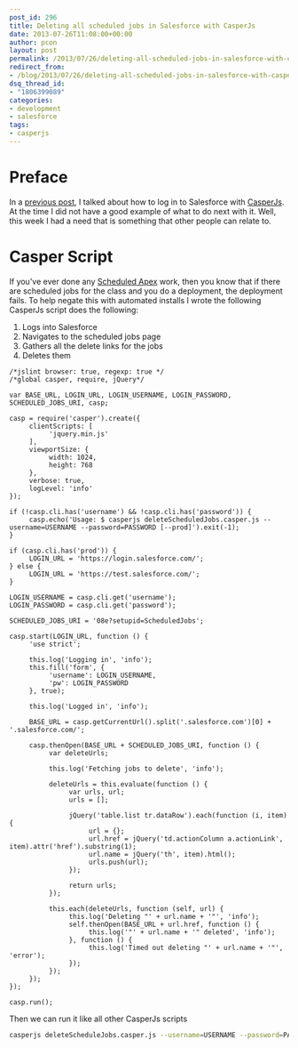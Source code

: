 ```yaml
---
post_id: 296
title: Deleting all scheduled jobs in Salesforce with CasperJs
date: 2013-07-26T11:08:00+00:00
author: pcon
layout: post
permalink: /2013/07/26/deleting-all-scheduled-jobs-in-salesforce-with-casperjs/
redirect_from:
- /blog/2013/07/26/deleting-all-scheduled-jobs-in-salesforce-with-casperjs/
dsq_thread_id:
- "1806399089"
categories:
- development
- salesforce
tags:
- casperjs
---
```

# Preface

In a [previous post](/2013/07/09/logging-into-salesforce-with-casperjs/ "Logging into Salesforce with CasperJs"), I talked about how to log in to Salesforce with [CasperJs](http://casperjs.org/index.html).  At the time I did not have a good example of what to do next with it.  Well, this week I had a need that is something that other people can relate to.

<!--more-->

# Casper Script

If you've ever done any [Scheduled Apex](/2012/05/26/scheduled-actions-in-salesforce-with-apex/ "Scheduled actions in Salesforce with Apex") work, then you know that if there are scheduled jobs for the class and you do a deployment, the deployment fails.  To help negate this with automated installs I wrote the following CasperJs script does the following:

1. Logs into Salesforce
2. Navigates to the scheduled jobs page
3. Gathers all the delete links for the jobs
4. Deletes them

```apexscript
/*jslint browser: true, regexp: true */
/*global casper, require, jQuery*/

var BASE_URL, LOGIN_URL, LOGIN_USERNAME, LOGIN_PASSWORD, SCHEDULED_JOBS_URI, casp;

casp = require('casper').create({
     clientScripts: [
          'jquery.min.js'
     ],
     viewportSize: {
          width: 1024,
          height: 768
     },
     verbose: true,
     logLevel: 'info'
});

if (!casp.cli.has('username') && !casp.cli.has('password')) {
     casp.echo('Usage: $ casperjs deleteScheduledJobs.casper.js --username=USERNAME --password=PASSWORD [--prod]').exit(-1);
}

if (casp.cli.has('prod')) {
     LOGIN_URL = 'https://login.salesforce.com/';
} else {
     LOGIN_URL = 'https://test.salesforce.com/';
}

LOGIN_USERNAME = casp.cli.get('username');
LOGIN_PASSWORD = casp.cli.get('password');

SCHEDULED_JOBS_URI = '08e?setupid=ScheduledJobs';

casp.start(LOGIN_URL, function () {
     'use strict';

     this.log('Logging in', 'info');
     this.fill('form', {
          'username': LOGIN_USERNAME,
          'pw': LOGIN_PASSWORD
     }, true);

     this.log('Logged in', 'info');

     BASE_URL = casp.getCurrentUrl().split('.salesforce.com')[0] + '.salesforce.com/';

     casp.thenOpen(BASE_URL + SCHEDULED_JOBS_URI, function () {
          var deleteUrls;

          this.log('Fetching jobs to delete', 'info');

          deleteUrls = this.evaluate(function () {
               var urls, url;
               urls = [];

               jQuery('table.list tr.dataRow').each(function (i, item) {
                    url = {};
                    url.href = jQuery('td.actionColumn a.actionLink', item).attr('href').substring(1);
                    url.name = jQuery('th', item).html();
                    urls.push(url);
               });

               return urls;
          });

          this.each(deleteUrls, function (self, url) {
               this.log('Deleting "' + url.name + '"', 'info');
               self.thenOpen(BASE_URL + url.href, function () {
                    this.log('"' + url.name + '" deleted', 'info');
               }, function () {
                    this.log('Timed out deleting "' + url.name + '"', 'error');
               });
          });
     });
});

casp.run();
```

Then we can run it like all other CasperJs scripts

```bash
casperjs deleteScheduleJobs.casper.js --username=USERNAME --password=PASSWORD [--prod]
```